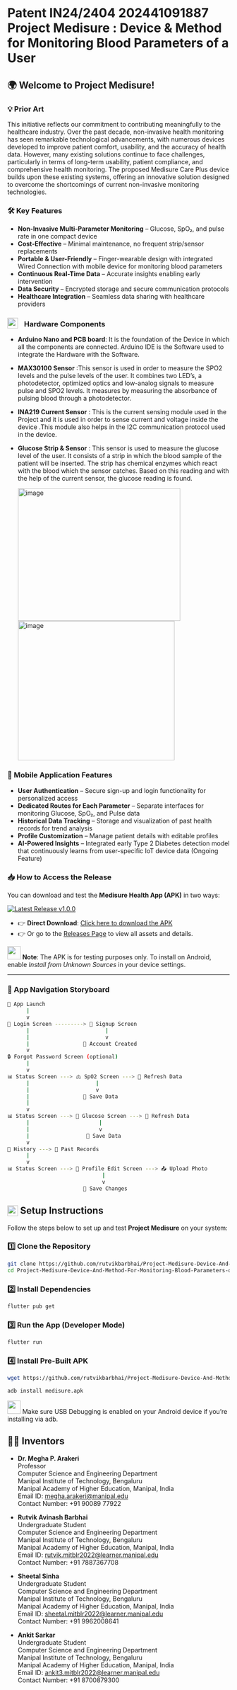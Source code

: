 # Patent IN24/2404 202441091887 Project Medisure : Device & Method for Monitoring Blood Parameters of a User
## 🌍 Welcome to Project Medisure! 
### 💡 Prior Art
This initiative reflects our commitment to contributing meaningfully to the healthcare industry.
Over the past decade, non-invasive health monitoring has seen remarkable technological advancements, with numerous devices developed to improve patient comfort, usability, and the accuracy of health data. However, many existing solutions continue to face challenges, particularly in terms of long-term usability, patient compliance, and comprehensive health monitoring.
The proposed Medisure Care Plus device builds upon these existing systems, offering an innovative solution designed to overcome the shortcomings of current non-invasive monitoring technologies.

### 🛠️ Key Features  
- **Non-Invasive Multi-Parameter Monitoring** – Glucose, SpO₂, and pulse rate in one compact device  
- **Cost-Effective** – Minimal maintenance, no frequent strip/sensor replacements  
- **Portable & User-Friendly** – Finger-wearable design with integrated Wired Connection with mobile device for monitoring blood parameters 
- **Continuous Real-Time Data** – Accurate insights enabling early intervention  
- **Data Security** – Encrypted storage and secure communication protocols  
- **Healthcare Integration** – Seamless data sharing with healthcare providers  

### <img src="https://github.com/user-attachments/assets/6672ee8c-15ed-4fb5-9cd5-63c04ac747c1" height="24px" style="vertical-align: bottom; margin-right: 10px;"> Hardware Components
- **Arduino Nano and PCB board**: It is the foundation of the Device in which all the components are connected. Arduino IDE is the Software used to integrate the Hardware with the Software.
- **MAX30100 Sensor** :This sensor is used in order to measure the SPO2 levels and the pulse levels of the user. It combines two LED’s, a photodetector, optimized optics and low-analog signals to measure pulse and SPO2 levels. It measures by measuring the absorbance of pulsing blood through a photodetector. 
- **INA219 Current Sensor** : This is the current sensing module used in the Project and it is used in order to sense current and voltage inside the device .This module also helps in the I2C communication protocol used in the device.   
- **Glucose Strip & Sensor** : This sensor is used to measure the glucose level of the user. It consists of a strip in which the blood sample of the patient will be inserted. The strip has chemical enzymes which react with the blood which the sensor catches. Based on this reading and with the help of the current sensor, the glucose reading is found.

  
  <img width="368" height="300" alt="image" src="https://github.com/user-attachments/assets/bc606175-640b-4f84-8e35-24c12a996498" />
  
  <img width="355" height="315" alt="image" src="https://github.com/user-attachments/assets/0b3dbc86-0289-4a6a-9ccc-c016c725afcc" />

  
### 📱 Mobile Application Features  
- **User Authentication** – Secure sign-up and login functionality for personalized access  
- **Dedicated Routes for Each Parameter** – Separate interfaces for monitoring Glucose, SpO₂, and Pulse data  
- **Historical Data Tracking** – Storage and visualization of past health records for trend analysis  
- **Profile Customization** – Manage patient details with editable profiles  
- **AI-Powered Insights** – Integrated early Type 2 Diabetes detection model that continuously learns from user-specific IoT device data (Ongoing Feature)

### 📥 How to Access the Release  

You can download and test the **Medisure Health App (APK)** in two ways:  

[![Latest Release v1.0.0](https://img.shields.io/badge/release-v1.0.0-blue?style=for-the-badge)](https://github.com/rutvikbarbhai/Project-Medisure-Device-And-Method-For-Monitoring-Blood-Parameters-of-a-User./releases/download/v1.0.0/Medisure.apk)



- 👉 **Direct Download**: [Click here to download the APK](https://github.com/rutvikbarbhai/Project-Medisure-Device-And-Method-For-Monitoring-Blood-Parameters-of-a-User./releases/download/v1.0.0/Medisure.apk)
- 👉 Or go to the [Releases Page](https://github.com/rutvikbarbhai/Project-Medisure-Device-And-Method-For-Monitoring-Blood-Parameters-of-a-User./releases/tag/v1.0.0) to view all assets and details.  

<img src="https://github.com/user-attachments/assets/64abffeb-9a67-4e47-a3ec-69036aa3a343" height="30px" style="position: bottom;"> **Note**: The APK is for testing purposes only. To install on Android, enable *Install from Unknown Sources* in your device settings.  

---
### 📱 App Navigation Storyboard 
```bash
🚀 App Launch
      |
      v
🔑 Login Screen ---------> 📝 Signup Screen
      |                        |
      |                        v
      |                 👤 Account Created 
      v
🔒 Forgot Password Screen (optional)
      |
      v
📊 Status Screen ---> 🫁 SpO2 Screen ---> 🔄 Refresh Data 
      |                     |
      |                     v
      |                 💾 Save Data 
      |
      v
📊 Status Screen ---> 🍬 Glucose Screen ---> 🔄 Refresh Data 
      |                      |
      |                      v
      |                  💾 Save Data 
      v
📜 History ---> 📂 Past Records
      |
      v
📊 Status Screen ---> 👤 Profile Edit Screen ---> 📤 Upload Photo
                              |
                              v
                        💾 Save Changes 
```

## <img src="https://github.com/user-attachments/assets/6672ee8c-15ed-4fb5-9cd5-63c04ac747c1" height="24px" style="vertical-align:bottom;"> Setup Instructions  

Follow the steps below to set up and test **Project Medisure** on your system:  

### 1️⃣ Clone the Repository  
```bash
git clone https://github.com/rutvikbarbhai/Project-Medisure-Device-And-Method-For-Monitoring-Blood-Parameters-of-a-User.git
cd Project-Medisure-Device-And-Method-For-Monitoring-Blood-Parameters-of-a-User
```
### 2️⃣ Install Dependencies
```bash
flutter pub get
```
### 3️⃣ Run the App (Developer Mode)
```bash
flutter run
```
### 4️⃣ Install Pre-Built APK
```bash
wget https://github.com/rutvikbarbhai/Project-Medisure-Device-And-Method-For-Monitoring-Blood-Parameters-of-a-User/releases/latest/download/medisure.apk

adb install medisure.apk

```
<img src="https://github.com/user-attachments/assets/64abffeb-9a67-4e47-a3ec-69036aa3a343" height="30px" style="position: bottom;"> Make sure USB Debugging is enabled on your Android device if you’re installing via adb.


## 👨‍🔬 Inventors  
- **Dr. Megha P. Arakeri**  
  Professor  
  Computer Science and Engineering Department  
  Manipal Institute of Technology, Bengaluru  
  Manipal Academy of Higher Education, Manipal, India  
  Email ID: megha.arakeri@manipal.edu  
  Contact Number: +91 90089 77922  

- **Rutvik Avinash Barbhai**  
  Undergraduate Student  
  Computer Science and Engineering Department  
  Manipal Institute of Technology, Bengaluru  
  Manipal Academy of Higher Education, Manipal, India  
  Email ID: rutvik.mitblr2022@learner.manipal.edu  
  Contact Number: +91 7887367708  

- **Sheetal Sinha**  
  Undergraduate Student  
  Computer Science and Engineering Department  
  Manipal Institute of Technology, Bengaluru  
  Manipal Academy of Higher Education, Manipal, India   
  Email ID: sheetal.mitblr2022@learner.manipal.edu  
  Contact Number: +91 9962008641  

- **Ankit Sarkar**  
  Undergraduate Student  
  Computer Science and Engineering Department  
  Manipal Institute of Technology, Bengaluru  
  Manipal Academy of Higher Education, Manipal, India  
  Email ID: ankit3.mitblr2022@learner.manipal.edu  
  Contact Number: +91 8700879300  



  







